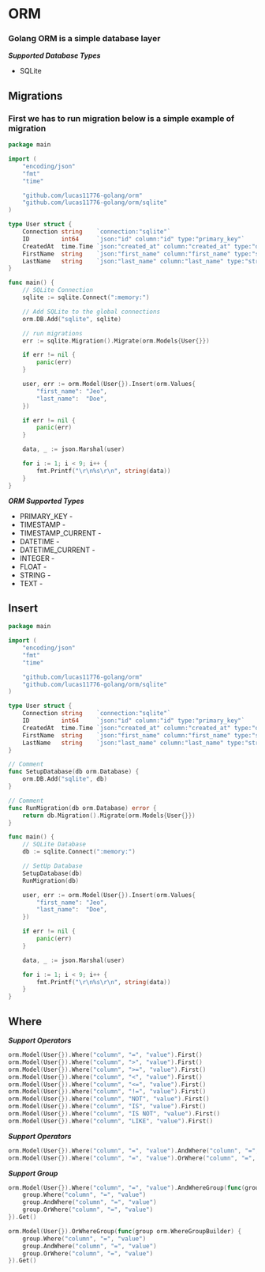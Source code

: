 # ORM

### Golang ORM is a simple database layer


***Supported Database Types***

- SQLite


<!-- ## Let's get started with golang ORM -->


## Migrations

### First we has to run migration below is a simple example of migration

```go
package main

import (
	"encoding/json"
	"fmt"
	"time"

	"github.com/lucas11776-golang/orm"
	"github.com/lucas11776-golang/orm/sqlite"
)

type User struct {
	Connection string    `connection:"sqlite"`
	ID         int64     `json:"id" column:"id" type:"primary_key"`
	CreatedAt  time.Time `json:"created_at" column:"created_at" type:"datetime_current"`
	FirstName  string    `json:"first_name" column:"first_name" type:"string"`
	LastName   string    `json:"last_name" column:"last_name" type:"string"`
}

func main() {
	// SQLite Connection
	sqlite := sqlite.Connect(":memory:")

	// Add SQLite to the global connections
	orm.DB.Add("sqlite", sqlite)

	// run migrations
	err := sqlite.Migration().Migrate(orm.Models{User{}})

	if err != nil {
		panic(err)
	}

	user, err := orm.Model(User{}).Insert(orm.Values{
		"first_name": "Jeo",
		"last_name":  "Doe",
	})

	if err != nil {
		panic(err)
	}

	data, _ := json.Marshal(user)

	for i := 1; i < 9; i++ {
		fmt.Printf("\r\n%s\r\n", string(data))
	}
}
```

***ORM Supported Types***
- PRIMARY_KEY       - 
- TIMESTAMP         - 
- TIMESTAMP_CURRENT - 
- DATETIME          -  
- DATETIME_CURRENT  -
- INTEGER           -
- FLOAT             -
- STRING            -
- TEXT              -


## Insert

```go
package main

import (
	"encoding/json"
	"fmt"
	"time"

	"github.com/lucas11776-golang/orm"
	"github.com/lucas11776-golang/orm/sqlite"
)

type User struct {
	Connection string    `connection:"sqlite"`
	ID         int64     `json:"id" column:"id" type:"primary_key"`
	CreatedAt  time.Time `json:"created_at" column:"created_at" type:"datetime_current"`
	FirstName  string    `json:"first_name" column:"first_name" type:"string"`
	LastName   string    `json:"last_name" column:"last_name" type:"string"`
}

// Comment
func SetupDatabase(db orm.Database) {
	orm.DB.Add("sqlite", db)
}

// Comment
func RunMigration(db orm.Database) error {
	return db.Migration().Migrate(orm.Models{User{}})
}

func main() {
	// SQLite Database
	db := sqlite.Connect(":memory:")

	// SetUp Database
	SetupDatabase(db)
	RunMigration(db)

	user, err := orm.Model(User{}).Insert(orm.Values{
		"first_name": "Jeo",
		"last_name":  "Doe",
	})

	if err != nil {
		panic(err)
	}

	data, _ := json.Marshal(user)

	for i := 1; i < 9; i++ {
		fmt.Printf("\r\n%s\r\n", string(data))
	}
}
```


## Where

***Support Operators***

```go
orm.Model(User{}).Where("column", "=", "value").First()
orm.Model(User{}).Where("column", ">", "value").First()
orm.Model(User{}).Where("column", ">=", "value").First()
orm.Model(User{}).Where("column", "<", "value").First()
orm.Model(User{}).Where("column", "<=", "value").First()
orm.Model(User{}).Where("column", "!=", "value").First()
orm.Model(User{}).Where("column", "NOT", "value").First()
orm.Model(User{}).Where("column", "IS", "value").First()
orm.Model(User{}).Where("column", "IS NOT", "value").First()
orm.Model(User{}).Where("column", "LIKE", "value").First()
```

***Support Operators***

```go
orm.Model(User{}).Where("column", "=", "value").AndWhere("column", "=", "value").Get()
orm.Model(User{}).Where("column", "=", "value").OrWhere("column", "=", "value").Get()
```

***Support Group***

```go
orm.Model(User{}).Where("column", "=", "value").AndWhereGroup(func(group orm.WhereGroupBuilder) {
    group.Where("column", "=", "value")
    group.AndWhere("column", "=", "value")
    group.OrWhere("column", "=", "value")
}).Get()
```

```go
orm.Model(User{}).OrWhereGroup(func(group orm.WhereGroupBuilder) {
    group.Where("column", "=", "value")
    group.AndWhere("column", "=", "value")
    group.OrWhere("column", "=", "value")
}).Get()
```
